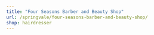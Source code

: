 ```yaml
---
title: "Four Seasons Barber and Beauty Shop"
url: /springvale/four-seasons-barber-and-beauty-shop/
shop: hairdresser
---
```

